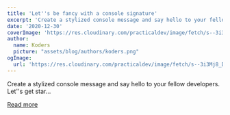```yaml
---
title: 'Let''s be fancy with a console signature'
excerpt: 'Create a stylized console message and say hello to your fellow developers.             Let''s get star...'
date: '2020-12-30'
coverImage: 'https://res.cloudinary.com/practicaldev/image/fetch/s--3i3Mj8_D--/c_imagga_scale,f_auto,fl_progressive,h_420,q_auto,w_1000/https://dev-to-uploads.s3.amazonaws.com/i/96kca9kisgi88lwhyiuv.jpg'
author:
  name: Koders
  picture: "assets/blog/authors/koders.png"
ogImage:
  url: 'https://res.cloudinary.com/practicaldev/image/fetch/s--3i3Mj8_D--/c_imagga_scale,f_auto,fl_progressive,h_420,q_auto,w_1000/https://dev-to-uploads.s3.amazonaws.com/i/96kca9kisgi88lwhyiuv.jpg'
---
```


Create a stylized console message and say hello to your fellow developers.             Let''s get star...

[Read more](https://dev.to/basilebong/let-s-be-fancy-with-a-console-signature-dad)
